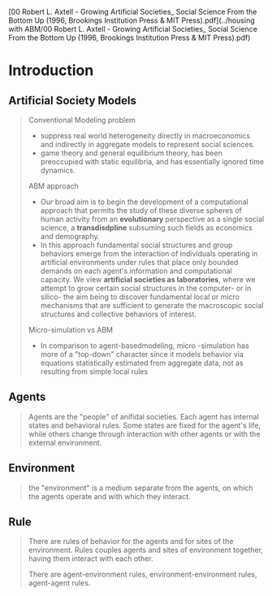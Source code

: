 [00 Robert L. Axtell - Growing Artificial Societies_ Social Science From the Bottom Up (1996, Brookings Institution Press & MIT Press).pdf](../housing with ABM/00 Robert L. Axtell - Growing Artificial Societies_ Social Science From the Bottom Up (1996, Brookings Institution Press & MIT Press\).pdf)

# Introduction

## Artificial Society Models

> Conventional Modeling problem
>
> - suppress real world heterogeneity directly in macroeconomics and indirectly in aggregate models to represent social sciences.
> - game theory and general equilibrium theory, has been preoccupied with static equilibria, and has essentially ignored time dynamics. 
>
> ABM approach
>
> - Our broad aim is to begin the development of a computational approach that permits the study of these diverse spheres of human activity from an **evolutionary** perspective as a single social science, a **transdisdpline** subsuming such fields as economics and demography.
> - In this approach fundamental social structures and group behaviors emerge from the interaction of individuals operating in artificial environments under rules that place only bounded demands on each agent's information and computational capacity. We view **artificial societies as laboratories**, where we attempt to grow certain social structures in the computer- or in silico- the aim being to discover fundamental local or micro mechanisms that are sufficient to generate the macroscopic social structures and collective behaviors of interest.
>
> Micro-simulation vs ABM 
>
> - In comparison to agent-basedmodeling, micro -simulation has more of a "top-down" character since it models behavior via equations statistically estimated from aggregate data, not as resulting from simple local rules

## Agents

> Agents are the "people" of anifidal societies. Each agent has internal states and behavioral rules. Some states are fixed for the agent's life, while others change through interaction with other agents or with the external environment. 

## Environment

>the "environment" is a medium separate from the agents, on which the agents operate and with which they interact.

## Rule

> There are rules of behavior for the agents and for sites of the environment. Rules couples agents and sites of environment together, having them interact with each other. 
>
> There are agent-environment rules, environment-environment rules, agent-agent rules. 